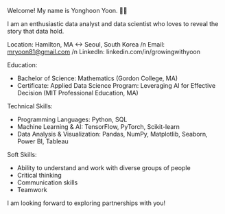 Welcome! My name is Yonghoon Yoon. 👋🏼

I am an enthusiastic data analyst and data scientist who loves to reveal the story that data hold.

Location: Hamilton, MA <-> Seoul, South Korea
/n Email: mryoon81@gmail.com
/n LinkedIn: linkedin.com/in/growingwithyoon

Education: 
- Bachelor of Science: Mathematics (Gordon College, MA)
- Certificate: Applied Data Science Program: Leveraging AI for Effective Decision (MIT Professional Education, MA)


Technical Skills:
- Programming Languages: Python, SQL
- Machine Learning & AI: TensorFlow, PyTorch, Scikit-learn
- Data Analysis & Visualization: Pandas, NumPy, Matplotlib, Seaborn, Power BI, Tableau

Soft Skills:
- Ability to understand and work with diverse groups of people
- Critical thinking
- Communication skills
- Teamwork

I am looking forward to exploring partnerships with you!


<!---
GrowingWithYoon/GrowingWithYoon is a ✨ special ✨ repository because its `README.md` (this file) appears on your GitHub profile.
You can click the Preview link to take a look at your changes.
--->
